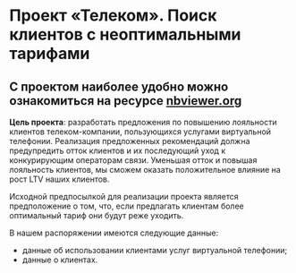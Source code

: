 # Проект «Телеком». Поиск клиентов с неоптимальными тарифами

## С проектом наиболее удобно можно ознакомиться на реcурсе [nbviewer.org](https://nbviewer.org/github/MaksimPerapialitsa/data_analysis_projects/blob/main/clients_loyalty_telecom/clients_loyalty_telecom.ipynb)

**Цель проекта**: разработать предложения по повышению лояльности клиентов телеком-компании, пользующихся услугами виртуальной телефонии. Реализация предложенных рекомендаций должна предупредить отток клиентов и их последующий уход к конкурирующим операторам связи. Уменьшая отток и повышая лояльность клиентов, мы сможем оказать положительное влияние на рост LTV наших клиентов.

Исходной предпосылкой для реализации проекта является предположение о том, что, если предлагать клиентам более оптимальный тариф они будут реже уходить.

В нашем распоряжении имеются следующие данные:
- данные об использовании клиентами услуг виртуальной телефонии;
- данные о клиентах.
